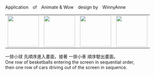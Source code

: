 <!DOCTYPE html>
<html lang="en">

<head></head>

<body>  
    <p class="text-bg-primary">
       Application&emsp;of&emsp;Animate & Wow&emsp;design by&emsp;WinnyAnne
    </p>
    <table border: none;>
        <tr>
            <td><img src="https://winnyanne.github.io/project-vllv-20240402/HW-0104-MovingPictures/01.png" alt="" style="width: 100px;"></td>
            <td><img src="https://winnyanne.github.io/project-vllv-20240402/HW-0104-MovingPictures/02.png" alt="" style="width: 100px;"></td>
            <td><img src="https://winnyanne.github.io/project-vllv-20240402/HW-0104-MovingPictures/03.png" alt="" style="width: 100px;"></td>
            <td><img src="https://winnyanne.github.io/project-vllv-20240402/HW-0104-MovingPictures/04.png" alt="" style="width: 100px;"></td>
        </tr>
    </table>
    <p class="text-bg-primary">
        一排小球 先順序進入畫面，接著 一排小車 順序駛出畫面。<br>
        One row of besketballs entering the screen in sequential order,<br>
        then one row of cars driving out of the screen in sequence.
     </p>
</body>
</html>
